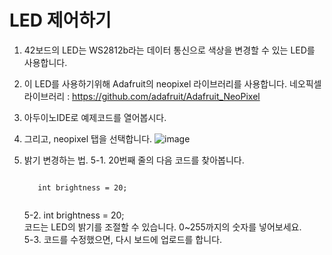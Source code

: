 <H1> LED 제어하기</h1>

1. 42보드의 LED는 WS2812b라는 데이터 통신으로 색상을 변경할 수 있는 LED를 사용합니다.
2. 이 LED를 사용하기위해 Adafruit의 neopixel 라이브러리를 사용합니다.
   네오픽셀 라이브러리 : https://github.com/adafruit/Adafruit_NeoPixel
3. 아두이노IDE로 예제코드를 열어봅시다.
4. 그리고, neopixel 탭을 선택합니다.
 ![image](https://user-images.githubusercontent.com/113105/128957649-d800a060-b313-48c0-8705-f28fd0681bdf.png)
5. 밝기 변경하는 법.
   5-1. 20번째 줄의 다음 코드를 찾아봅니다.<br>
   <pre>
   <code>
      int brightness = 20;<br>
   </code></pre>

   5-2. int brightness = 20; <br>
        코드는 LED의 밝기를 조절할 수 있습니다. 0~255까지의 숫자를 넣어보세요.<br>
   5-3. 코드를 수정했으면, 다시 보드에 업로드를 합니다.<br>
